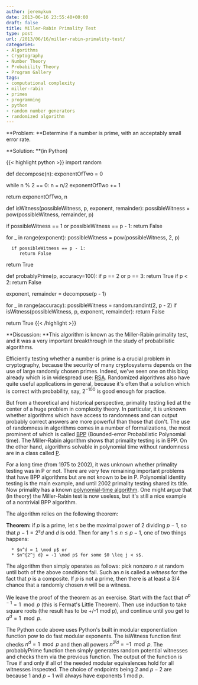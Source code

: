 ```yaml
---
author: jeremykun
date: 2013-06-16 23:55:40+00:00
draft: false
title: Miller-Rabin Primality Test
type: post
url: /2013/06/16/miller-rabin-primality-test/
categories:
- Algorithms
- Cryptography
- Number Theory
- Probability Theory
- Program Gallery
tags:
- computational complexity
- miller-rabin
- primes
- programming
- python
- random number generators
- randomized algorithm
---
```


**Problem: **Determine if a number is prime, with an acceptably small error rate.

**Solution: **(in Python)

{{< highlight python >}}
import random

def decompose(n):
   exponentOfTwo = 0

   while n % 2 == 0:
      n = n/2
      exponentOfTwo += 1

   return exponentOfTwo, n

def isWitness(possibleWitness, p, exponent, remainder):
   possibleWitness = pow(possibleWitness, remainder, p)

   if possibleWitness == 1 or possibleWitness == p - 1:
      return False

   for _ in range(exponent):
      possibleWitness = pow(possibleWitness, 2, p)

      if possibleWitness == p - 1:
         return False

   return True

def probablyPrime(p, accuracy=100):
   if p == 2 or p == 3: return True
   if p < 2: return False

   exponent, remainder = decompose(p - 1)

   for _ in range(accuracy):
      possibleWitness = random.randint(2, p - 2)
      if isWitness(possibleWitness, p, exponent, remainder):
         return False

   return True
{{< /highlight >}}

**Discussion: **This algorithm is known as the Miller-Rabin primality test, and it was a very important breakthrough in the study of probabilistic algorithms.

Efficiently testing whether a number is prime is a crucial problem in cryptography, because the security of many cryptosystems depends on the use of large randomly chosen primes. Indeed, we've seen one on this blog already which is in widespread use: [RSA](http://jeremykun.com/2011/07/29/encryption-rsa/). Randomized algorithms also have quite useful applications in general, because it's often that a solution which is correct with probability, say, $2^{-100}$ is good enough for practice.

But from a theoretical and historical perspective, primality testing lied at the center of a huge problem in complexity theory. In particular, it is unknown whether algorithms which have access to randomness and can output probably correct answers are more powerful than those that don't. The use of randomness in algorithms comes in a number of formalizations, the most prominent of which is called [BPP](http://en.wikipedia.org/wiki/BPP_(complexity)) (Bounded-error Probabilistic Polynomial time). The Miller-Rabin algorithm shows that primality testing is in BPP. On the other hand, algorithms solvable in polynomial time without randomness are in a class called [P](http://jeremykun.com/2012/02/23/p-vs-np-a-primer-and-a-proof-written-in-racket/).

For a long time (from 1975 to 2002), it was unknown whether primality testing was in P or not. There are very few remaining important problems that have BPP algorithms but are not known to be in P. Polynomial identity testing is the main example, and until 2002 primality testing shared its title. Now primality has a known [polynomial-time algorithm](http://en.wikipedia.org/wiki/AKS_primality_test). One might argue that (in theory) the Miller-Rabin test is now useless, but it's still a nice example of a nontrivial BPP algorithm.

The algorithm relies on the following theorem:

**Theorem:** if $p$ is a prime, let $s$ be the maximal power of 2 dividing $p-1$, so that $p-1 = 2^{s}d$ and $d$ is odd. Then for any $1 \leq n \leq p-1$, one of two things happens:



	  * $n^d = 1 \mod p$ or
	  * $n^{2^j d} = -1 \mod p$ for some $0 \leq j < s$.

The algorithm then simply operates as follows: pick nonzero $n$ at random until both of the above conditions fail. Such an $n$ is called a _witness_ for the fact that $p$ is a composite. If $p$ is not a prime, then there is at least a 3/4 chance that a randomly chosen $n$ will be a witness.

We leave the proof of the theorem as an exercise. Start with the fact that $a^{p-1} = 1 \mod p$ (this is Fermat's Little Theorem). Then use induction to take square roots (the result has to be +/-1 mod p), and continue until you get to $a^{d}=1 \mod p$.

The Python code above uses Python's built in modular exponentiation function pow to do fast modular exponents. The isWitness function first checks $n^d = 1 \mod p$ and then all powers $n^{2^j d} = -1 \mod p$. The probablyPrime function then simply generates random potential witnesses and checks them via the previous function. The output of the function is True if and only if all of the needed modular equivalences hold for all witnesses inspected. The choice of endpoints being 2 and $p-2$ are because 1 and $p-1$ will always have exponents 1 mod $p$.
